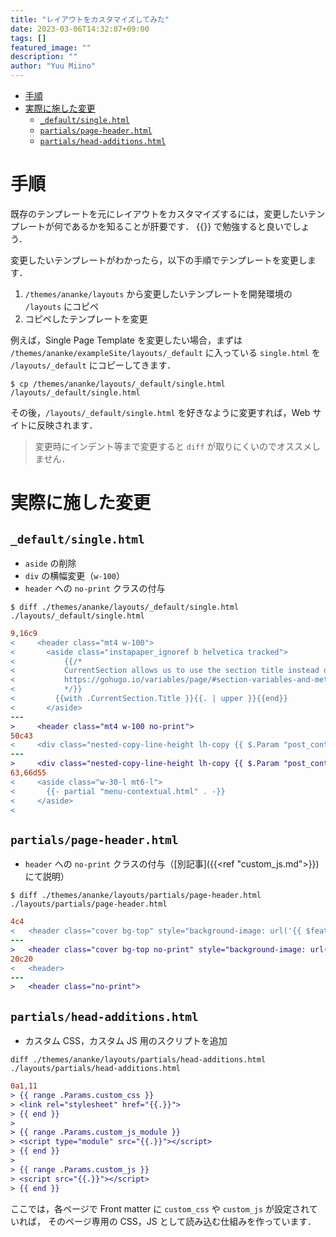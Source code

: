```yaml
---
title: "レイアウトをカスタマイズしてみた"
date: 2023-03-06T14:32:07+09:00
tags: []
featured_image: ""
description: ""
author: "Yuu Miino"
---
```


- [手順](#手順)
- [実際に施した変更](#実際に施した変更)
  - [`_default/single.html`](#_defaultsinglehtml)
  - [`partials/page-header.html`](#partialspage-headerhtml)
  - [`partials/head-additions.html`](#partialshead-additionshtml)


# 手順
既存のテンプレートを元にレイアウトをカスタマイズするには，変更したいテンプレートが何であるかを知ることが肝要です．
{{<exlink href="https://gohugo.io/templates/" text="公式ドキュメント">}}
で勉強すると良いでしょう．

変更したいテンプレートがわかったら，以下の手順でテンプレートを変更します．

1. `/themes/ananke/layouts` から変更したいテンプレートを開発環境の `/layouts` にコピペ
2. コピペしたテンプレートを変更

例えば，Single Page Template を変更したい場合，まずは
`/themes/ananke/exampleSite/layouts/_default` に入っている `single.html`
を `/layouts/_default` にコピーしてきます．

```shell
$ cp /themes/ananke/layouts/_default/single.html /layouts/_default/single.html
```

その後，`/layouts/_default/single.html` を好きなように変更すれば，Web サイトに反映されます．

> 変更時にインデント等まで変更すると `diff` が取りにくいのでオススメしません．

# 実際に施した変更
## `_default/single.html`
* `aside` の削除
* `div` の横幅変更（`w-100`）
* `header` への `no-print` クラスの付与

```shell
$ diff ./themes/ananke/layouts/_default/single.html ./layouts/_default/single.html
```

```diff
9,16c9
<     <header class="mt4 w-100">
<       <aside class="instapaper_ignoref b helvetica tracked">
<           {{/*
<           CurrentSection allows us to use the section title instead of inferring from the folder.
<           https://gohugo.io/variables/page/#section-variables-and-methods
<           */}}
<         {{with .CurrentSection.Title }}{{. | upper }}{{end}}
<       </aside>
---
>     <header class="mt4 w-100 no-print">
50c43
<     <div class="nested-copy-line-height lh-copy {{ $.Param "post_content_classes"  | default "serif"}} f4 nested-links {{ $.Param "text_color" | default "mid-gray" }} {{ cond (eq $.Site.Language.LanguageDirection "rtl") "pl4-l" "pr4-l" }} w-two-thirds-l">
---
>     <div class="nested-copy-line-height lh-copy {{ $.Param "post_content_classes"  | default "serif"}} f4 nested-links {{ $.Param "text_color" | default "mid-gray" }} {{ cond (eq $.Site.Language.LanguageDirection "rtl") "pl4-l" "pr4-l" }} w-100">
63,66d55
<     <aside class="w-30-l mt6-l">
<       {{- partial "menu-contextual.html" . -}}
<     </aside>
< 
```

## `partials/page-header.html`
* `header` への `no-print` クラスの付与（[別記事]({{<ref "custom_js.md">}}) にて説明）

```shell
$ diff ./themes/ananke/layouts/partials/page-header.html ./layouts/partials/page-header.html
```

```diff
4c4
<   <header class="cover bg-top" style="background-image: url('{{ $featured_image }}');">
---
>   <header class="cover bg-top no-print" style="background-image: url('{{ $featured_image }}');">
20c20
<   <header>
---
>   <header class="no-print">
```

## `partials/head-additions.html`
* カスタム CSS，カスタム JS 用のスクリプトを追加

```shell
diff ./themes/ananke/layouts/partials/head-additions.html ./layouts/partials/head-additions.html
```

```diff
0a1,11
> {{ range .Params.custom_css }}
> <link rel="stylesheet" href="{{.}}">
> {{ end }}
> 
> {{ range .Params.custom_js_module }}
> <script type="module" src="{{.}}"></script>
> {{ end }}
> 
> {{ range .Params.custom_js }}
> <script src="{{.}}"></script>
> {{ end }}
```

ここでは，各ページで Front matter に `custom_css` や `custom_js` が設定されていれば，
そのページ専用の CSS，JS として読み込む仕組みを作っています．